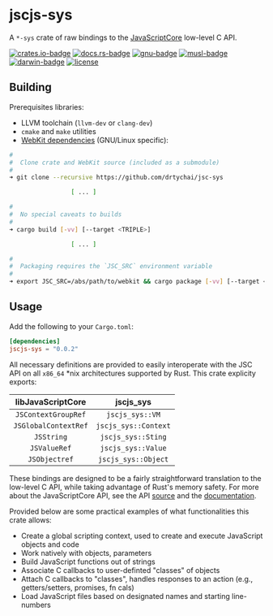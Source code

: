 # jscjs-sys
A `*-sys` crate of raw bindings to the [JavaScriptCore][1] low-level C API.

[![crates.io-badge]][crates.io] [![docs.rs-badge]][docs.rs]
[![gnu-badge]][gnu-build] [![musl-badge]][musl-build] [![darwin-badge]][darwin-build]
[![license]][lic]


[crates.io]: https://crates.io/crates/jscjs-sys
[crates.io-badge]:  https://img.shields.io/crates/v/jscjs-sys.svg

[docs.rs]: https://docs.rs/jscjs-sys
[docs.rs-badge]: https://docs.rs/jscjs-sys/badge.svg

[gnu-build]: https://github.com/drtychai/jsc-sys/actions?query=workflow:gnu
[gnu-badge]: https://github.com/drtychai/jsc-sys/workflows/gnu/badge.svg

[musl-build]: https://github.com/drtychai/jsc-sys/actions?query=workflow:musl
[musl-badge]: https://github.com/drtychai/jsc-sys/workflows/musl/badge.svg

[darwin-build]: https://github.com/drtychai/jsc-sys/actions?query=workflow:darwin
[darwin-badge]: https://github.com/drtychai/jsc-sys/workflows/darwin/badge.svg

[license]: https://img.shields.io/crates/l/jscjs-sys.svg
[lic]: /LICENSE

## Building
Prerequisites libraries:
- LLVM toolchain (`llvm-dev` or `clang-dev`)
- `cmake` and `make` utilities
- [WebKit dependencies][gtk-deps] (GNU/Linux specific):

[gtk-deps]: https://github.com/WebKit/webkit/blob/master/Tools/gtk/install-dependencies

```sh
#
#  Clone crate and WebKit source (included as a submodule)
#
➜ git clone --recursive https://github.com/drtychai/jsc-sys

                 [ ... ]

#
#  No special caveats to builds
#
➜ cargo build [-vv] [--target <TRIPLE>]

                 [ ... ]

#
#  Packaging requires the `JSC_SRC` environment variable
#
➜ export JSC_SRC=/abs/path/to/webkit && cargo package [-vv] [--target <TRIPLE>]
```

## Usage
Add the following to your `Cargo.toml`:

```toml
[dependencies]
jscjs-sys = "0.0.2"
```

All necessary definitions are provided to easily interoperate with the JSC API on all `x86_64` *nix
architectures supported by Rust. This crate explicity exports:

|   libJavaScriptCore     |      jscjs_sys         |
|:-----------------------:|:----------------------:|
|  `JSContextGroupRef`    |  `jscjs_sys::VM`       |
|  `JSGlobalContextRef`   |  `jscjs_sys::Context`  |
|  `JSString`             |  `jscjs_sys::Sting`    |
|  `JSValueRef`           |  `jscjs_sys::Value`    |
|  `JSObjectref`          |  `jscjs_sys::Object`   |


These bindings are designed to be a fairly straightforward translation to the low-level C API,
while taking advantage of Rust's memory safety. For more about the JavaScriptCore API, see the
API [source][2] and the [documentation][3].

Provided below are some practical examples of what functionalities this crate allows:
  - Create a global scripting context, used to create and execute JavaScript objects and code
  - Work natively with objects, parameters
  - Build JavaScript functions out of strings
  - Associate C callbacks to user-definted "classes" of objects
  - Attach C callbacks to "classes", handles responses to an action (e.g., getters/setters, promises, fn cals)
  - Load JavaScript files based on designated names and starting line-numbers

[1]: https://trac.webkit.org/wiki/JavaScriptCore
[2]: https://github.com/WebKit/webkit/tree/master/Source/JavaScriptCore/API
[3]: https://developer.apple.com/documentation/javascriptcore
